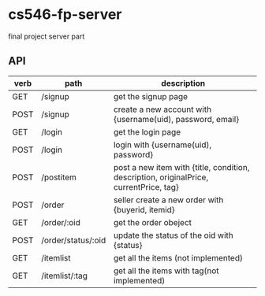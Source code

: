 # cs546-fp-server
final project server part


## API

| verb | path | description |
|------|------|-------------|
| GET  | /signup | get the signup page |
| POST | /signup | create a new account with {username(uid), password, email} |
| GET  | /login  | get the login page |
| POST | /login  | login with {username(uid), password}|
| POST | /postitem | post a new item with {title, condition, description, originalPrice, currentPrice, tag} |
| POST | /order  | seller create a new order with {buyerid, itemid} |
| GET  | /order/:oid | get the order obeject |
| POST | /order/status/:oid | update the status of the oid with {status} |
| GET  | /itemlist | get all the items (not implemented) |
| GET  | /itemlist/:tag | get all the items with tag(not implemented) |
